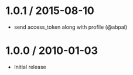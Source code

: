 
1.0.1 / 2015-08-10
==================

  * send access_token along with profile (@abpai)

1.0.0 / 2010-01-03
==================

  * Initial release
